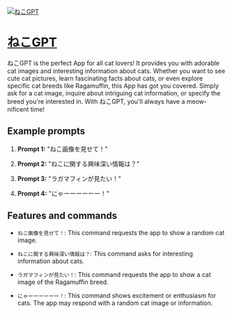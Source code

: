 [![ねこGPT](https://files.oaiusercontent.com/file-Rb3xqF3hXtBHGc5ihmN1idZe?se=2123-10-18T10%3A52%3A11Z&sp=r&sv=2021-08-06&sr=b&rscc=max-age%3D31536000%2C%20immutable&rscd=attachment%3B%20filename%3D554db4ed-2876-4393-bdc0-0f7f33ef549c.png&sig=38IcuRgyRDyp9wpCiBhIvob0%2BhOl1nFksCrue9bDzt0%3D)](https://chat.openai.com/g/g-rJmOTXDdz-nekogpt)

# [ねこGPT](https://chat.openai.com/g/g-rJmOTXDdz-nekogpt)

ねこGPT is the perfect App for all cat lovers! It provides you with adorable cat images and interesting information about cats. Whether you want to see cute cat pictures, learn fascinating facts about cats, or even explore specific cat breeds like Ragamuffin, this App has got you covered. Simply ask for a cat image, inquire about intriguing cat information, or specify the breed you're interested in. With ねこGPT, you'll always have a meow-nificent time!

## Example prompts

1. **Prompt 1:** "ねこ画像を見せて！"

2. **Prompt 2:** "ねこに関する興味深い情報は？"

3. **Prompt 3:** "ラガマフィンが見たい！"

4. **Prompt 4:** "にゃーーーーーー！"


## Features and commands

- `ねこ画像を見せて！`: This command requests the app to show a random cat image.

- `ねこに関する興味深い情報は？`: This command asks for interesting information about cats.

- `ラガマフィンが見たい！`: This command requests the app to show a cat image of the Ragamuffin breed.

- `にゃーーーーーー！`: This command shows excitement or enthusiasm for cats. The app may respond with a random cat image or information.